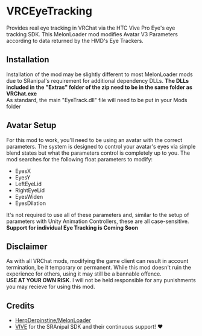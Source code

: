 # VRCEyeTracking

Provides real eye tracking in VRChat via the HTC Vive Pro Eye's eye tracking SDK. This MelonLoader mod modifies Avatar V3 Parameters according to data returned by the HMD's Eye Trackers. 

## Installation

Installation of the mod may be slightly different to most MelonLoader mods due to SRanipal's requirement for additional dependency DLLs.
**The DLLs included in the "Extras" folder of the zip need to be in the same folder as VRChat.exe**<br>
As standard, the main "EyeTrack.dll" file will need to be put in your Mods folder

## Avatar Setup

For this mod to work, you'll need to be using an avatar with the correct parameters. The system is designed to control your avatar's eyes via simple blend states but what the parameters control is completely up to you. The mod searches for the following float parameters to modify:
- EyesX
- EyesY
- LeftEyeLid
- RightEyeLid
- EyesWiden
- EyesDilation

It's not required to use all of these parameters and, similar to the setup of parameters with Unity Animation Controllers, these are all case-sensitive.<br>
**Support for individual Eye Tracking is Coming Soon**

## Disclaimer

As with all VRChat mods, modifying the game client can result in account termination, be it temporary or permanent. While this mod doesn't ruin the experience for others, using it may still be a bannable offence.<br>
**USE AT YOUR OWN RISK**. I will not be held responsible for any punishments you may recieve for using this mod.

## Credits

* [HerpDerpinstine/MelonLoader](https://github.com/HerpDerpinstine/MelonLoader)
* [VIVE](https://www.vive.com/) for the SRAnipal SDK and their continuous support! ❤
